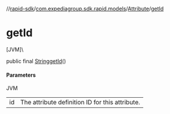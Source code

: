 //[rapid-sdk](../../../index.md)/[com.expediagroup.sdk.rapid.models](../index.md)/[Attribute](index.md)/[getId](get-id.md)

# getId

[JVM]\

public final [String](https://docs.oracle.com/javase/8/docs/api/java/lang/String.html)[getId](get-id.md)()

#### Parameters

JVM

| | |
|---|---|
| id | The attribute definition ID for this attribute. |
